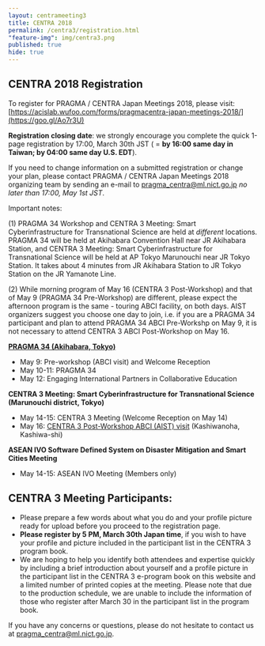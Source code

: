 ```yaml
---
layout: centrameeting3
title: CENTRA 2018
permalink: /centra3/registration.html
"feature-img": img/centra3.png
published: true
hide: true
---
```



## CENTRA 2018 Registration


To register for PRAGMA / CENTRA Japan Meetings 2018, please visit: [https://acislab.wufoo.com/forms/pragmacentra-japan-meetings-2018/](https://goo.gl/Ao7r3U)  

**Registration closing date**: we strongly encourage you complete the quick 1-page registration by 17:00, March 30th JST ( = **by 16:00 same day in Taiwan; by 04:00 same day U.S. EDT**).  

If you need to change information on a submitted registration or change your plan, please contact PRAGMA / CENTRA Japan Meetings 2018 organizing team by sending an e-mail to pragma_centra@ml.nict.go.jp *no later than 17:00, May 1st JST*. 

Important notes: 

(1) PRAGMA 34 Workshop and CENTRA 3 Meeting: Smart Cyberinfrastructure for Transnational Science are held at *different* locations. PRAGMA 34 will be held at Akihabara Convention Hall near JR Akihabara Station, and CENTRA 3 Meeting: Smart Cyberinfrastructure for Transnational Science will be held at AP Tokyo Marunouchi near JR Tokyo Station. It takes about 4 minutes from JR Akihabara Station to JR Tokyo Station on the JR Yamanote Line.  

(2) While morning program of May 16 (CENTRA 3 Post-Workshop) and that of May 9 (PRAGMA 34 Pre-Workshop) are different, please expect the afternoon program is the same - touring ABCI facility, on both days. AIST organizers suggest you choose one day to join, i.e. if you are a PRAGMA 34 participant and plan to attend PRAGMA 34 ABCI Pre-Workshp on May 9, it is not necessary to attend CENTRA 3 ABCI Post-Workshop on May 16.


**[PRAGMA 34 (Akihabara, Tokyo)](http://www.pragma-grid.net/pragma34/)** 
*	May 9: Pre-workshop (ABCI visit) and Welcome Reception  
*	May 10-11: PRAGMA 34  
*	May 12: Engaging International Partners in Collaborative Education   

**CENTRA 3 Meeting: Smart Cyberinfrastructure for Transnational Science (Marunouchi district, Tokyo)**  
*	May 14-15: CENTRA 3 Meeting (Welcome Reception on May 14) 
* May 16: [CENTRA 3 Post-Workshop ABCI (AIST) visit](http://www.globalcentra.org/centra3/abci.html) (Kashiwanoha, Kashiwa-shi)

**ASEAN IVO Software Defined System on Disaster Mitigation and Smart Cities Meeting** 
*	May 14-15: ASEAN IVO Meeting (Members only)  


## CENTRA 3 Meeting Participants:

* Please prepare a few words about what you do and your profile picture ready for upload before you proceed to the registration page.
* **Please register by 5 PM, March 30th Japan time**, if you wish to have your profile and picture included in the participant list in the CENTRA 3 program book.
* We are hoping to help you identify both attendees and expertise quickly by including a brief introduction about yourself and a profile picture in the participant list in the CENTRA 3 e-program book on this website and a limited number of printed copies at the meeting. Please note that due to the production schedule, we are unable to include the information of those who register after March 30 in the participant list in the program book.

If you have any concerns or questions, please do not hesitate to contact us at pragma_centra@ml.nict.go.jp.  
